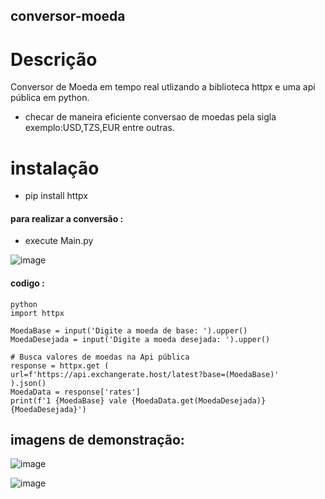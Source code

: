 ## conversor-moeda

# Descrição
Conversor de Moeda em tempo real utlizando a biblioteca httpx e uma api pública em python. 

- checar de maneira eficiente conversao de moedas pela sigla exemplo:USD,TZS,EUR entre outras.


# instalação
- pip install httpx

#### para realizar a conversão :
- execute Main.py

![image](https://user-images.githubusercontent.com/116848225/211287397-1964f87e-5f98-4a14-a49e-4fc166ceb818.png)

#### codigo :

```
python
import httpx

MoedaBase = input('Digite a moeda de base: ').upper()
MoedaDesejada = input('Digite a moeda desejada: ').upper()

# Busca valores de moedas na Api pública
response = httpx.get (
url=f'https://api.exchangerate.host/latest?base=(MoedaBase)'
).json()
MoedaData = response['rates']
print(f'1 {MoedaBase} vale {MoedaData.get(MoedaDesejada)} {MoedaDesejada}')
```


## imagens de demonstração:
![image](https://user-images.githubusercontent.com/116848225/211288291-23bc757d-ed00-454b-98d5-d87c420d810f.png)

![image](https://user-images.githubusercontent.com/116848225/211288003-9cda5c0e-ab83-4a87-b83a-abdae731a4ac.png)

